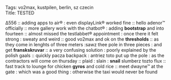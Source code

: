 Tags: vo2max, kustpilen, berlin, sz czecin  
Title: TESTED
  
Δ556 :: adding apps to air® : even displayLink® worked fine :: hello adenor™ officially ::  more gallery work with the chatbot® : adding **bootstrap** and into fourteen :: almost missed the testlabbet® appointment : once there it felt strong : sweaty and weird :: good vo2max and ok on the **thresholds** :: as they come in lenghts of three meters :sawz thee pole in three pieces : and get **franskskruvar** :: a very confusing solution : poorly explained by the polish gaals :: quickly pacza backpack : antriez toto put up the pole : as the contractors will come on thursday :: plaid : slain : **snail** slumberz tozto flux :: fast track to lounge for chicken **gyros** and cold rice :: meet dwayne™ at the gate : which was a good thing : otherwise the taxi would never be found
<!--stackedit_data:
eyJoaXN0b3J5IjpbLTE3MTAyODM5MCwtNzI4MTM1MDcwLC0Ez MjI3Mz Qz XX0zXX0=
-->